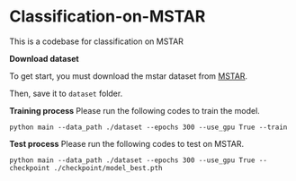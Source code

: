 # Classification-on-MSTAR
This is a codebase for classification on MSTAR

**Download dataset**

To get start, you must download the mstar dataset from [MSTAR](https://drive.google.com/file/d/1Mzt4Cjq1MvdIA6HVxfAgMVibO1rpzZFb/view?usp=sharing).

Then, save it to ```dataset``` folder.

**Training process**
Please run the following codes to train the model.

```
python main --data_path ./dataset --epochs 300 --use_gpu True --train
```

**Test process**
Please run the following codes to test on MSTAR.

```
python main --data_path ./dataset --epochs 300 --use_gpu True --checkpoint ./checkpoint/model_best.pth 
```
